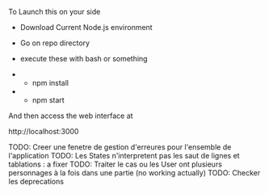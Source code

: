 To Launch this on your side

+ Download Current Node.js environment
+ Go on repo directory
+ execute these with bash or something

+ + npm install
+ + npm start

And then access the web interface at

http://localhost:3000

TODO: Creer une fenetre de gestion d'erreures pour l'ensemble de l'application
TODO: Les States n'interpretent pas les saut de lignes et tablations : a fixer
TODO: Traiter le cas ou les User ont plusieurs personnages à la fois dans une partie (no working actually)
TODO: Checker les deprecations    
